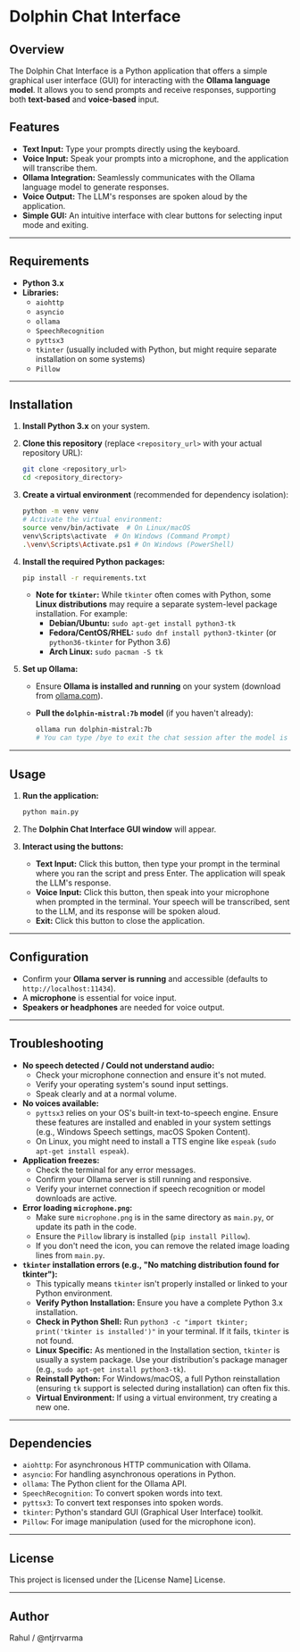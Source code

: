 # Dolphin Chat Interface

## Overview

The Dolphin Chat Interface is a Python application that offers a simple graphical user interface (GUI) for interacting with the **Ollama language model**. It allows you to send prompts and receive responses, supporting both **text-based** and **voice-based** input.

## Features

* **Text Input:** Type your prompts directly using the keyboard.
* **Voice Input:** Speak your prompts into a microphone, and the application will transcribe them.
* **Ollama Integration:** Seamlessly communicates with the Ollama language model to generate responses.
* **Voice Output:** The LLM's responses are spoken aloud by the application.
* **Simple GUI:** An intuitive interface with clear buttons for selecting input mode and exiting.

---

## Requirements

* **Python 3.x**
* **Libraries:**
    * `aiohttp`
    * `asyncio`
    * `ollama`
    * `SpeechRecognition`
    * `pyttsx3`
    * `tkinter` (usually included with Python, but might require separate installation on some systems)
    * `Pillow`

---

## Installation

1.  **Install Python 3.x** on your system.
2.  **Clone this repository** (replace `<repository_url>` with your actual repository URL):

    ```bash
    git clone <repository_url>
    cd <repository_directory>
    ```

3.  **Create a virtual environment** (recommended for dependency isolation):

    ```bash
    python -m venv venv
    # Activate the virtual environment:
    source venv/bin/activate  # On Linux/macOS
    venv\Scripts\activate  # On Windows (Command Prompt)
    .\venv\Scripts\Activate.ps1 # On Windows (PowerShell)
    ```

4.  **Install the required Python packages:**

    ```bash
    pip install -r requirements.txt
    ```

    * **Note for `tkinter`:** While `tkinter` often comes with Python, some **Linux distributions** may require a separate system-level package installation. For example:
        * **Debian/Ubuntu:** `sudo apt-get install python3-tk`
        * **Fedora/CentOS/RHEL:** `sudo dnf install python3-tkinter` (or `python36-tkinter` for Python 3.6)
        * **Arch Linux:** `sudo pacman -S tk`

5.  **Set up Ollama:**
    * Ensure **Ollama is installed and running** on your system (download from [ollama.com](https://ollama.com/)).
    * **Pull the `dolphin-mistral:7b` model** (if you haven't already):

        ```bash
        ollama run dolphin-mistral:7b
        # You can type /bye to exit the chat session after the model is downloaded.
        ```

---

## Usage

1.  **Run the application:**

    ```bash
    python main.py
    ```

2.  The **Dolphin Chat Interface GUI window** will appear.

3.  **Interact using the buttons:**

    * **Text Input:** Click this button, then type your prompt in the terminal where you ran the script and press Enter. The application will speak the LLM's response.
    * **Voice Input:** Click this button, then speak into your microphone when prompted in the terminal. Your speech will be transcribed, sent to the LLM, and its response will be spoken aloud.
    * **Exit:** Click this button to close the application.

---

## Configuration

* Confirm your **Ollama server is running** and accessible (defaults to `http://localhost:11434`).
* A **microphone** is essential for voice input.
* **Speakers or headphones** are needed for voice output.

---

## Troubleshooting

* **No speech detected / Could not understand audio:**
    * Check your microphone connection and ensure it's not muted.
    * Verify your operating system's sound input settings.
    * Speak clearly and at a normal volume.
* **No voices available:**
    * `pyttsx3` relies on your OS's built-in text-to-speech engine. Ensure these features are installed and enabled in your system settings (e.g., Windows Speech settings, macOS Spoken Content).
    * On Linux, you might need to install a TTS engine like `espeak` (`sudo apt-get install espeak`).
* **Application freezes:**
    * Check the terminal for any error messages.
    * Confirm your Ollama server is still running and responsive.
    * Verify your internet connection if speech recognition or model downloads are active.
* **Error loading `microphone.png`:**
    * Make sure `microphone.png` is in the same directory as `main.py`, or update its path in the code.
    * Ensure the `Pillow` library is installed (`pip install Pillow`).
    * If you don't need the icon, you can remove the related image loading lines from `main.py`.
* **`tkinter` installation errors (e.g., "No matching distribution found for tkinter"):**
    * This typically means `tkinter` isn't properly installed or linked to your Python environment.
    * **Verify Python Installation:** Ensure you have a complete Python 3.x installation.
    * **Check in Python Shell:** Run `python3 -c "import tkinter; print('tkinter is installed')"` in your terminal. If it fails, `tkinter` is not found.
    * **Linux Specific:** As mentioned in the Installation section, `tkinter` is usually a system package. Use your distribution's package manager (e.g., `sudo apt-get install python3-tk`).
    * **Reinstall Python:** For Windows/macOS, a full Python reinstallation (ensuring `tk` support is selected during installation) can often fix this.
    * **Virtual Environment:** If using a virtual environment, try creating a new one.

---

## Dependencies

* `aiohttp`: For asynchronous HTTP communication with Ollama.
* `asyncio`: For handling asynchronous operations in Python.
* `ollama`: The Python client for the Ollama API.
* `SpeechRecognition`: To convert spoken words into text.
* `pyttsx3`: To convert text responses into spoken words.
* `tkinter`: Python's standard GUI (Graphical User Interface) toolkit.
* `Pillow`: For image manipulation (used for the microphone icon).

---

## License

This project is licensed under the \[License Name] License.

---

## Author

Rahul / @ntjrrvarma
